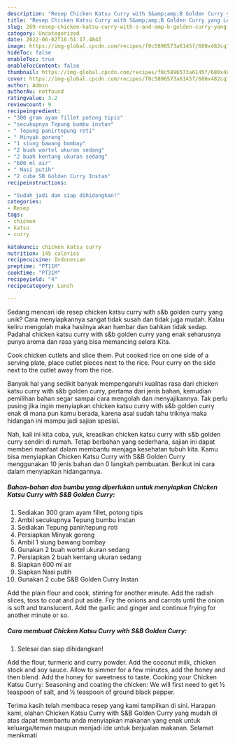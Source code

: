 ```yaml
---
description: "Resep Chicken Katsu Curry with S&amp;amp;B Golden Curry yang Lezat Sekali"
title: "Resep Chicken Katsu Curry with S&amp;amp;B Golden Curry yang Lezat Sekali"
slug: 269-resep-chicken-katsu-curry-with-s-and-amp-b-golden-curry-yang-lezat-sekali
category: Uncategorized
date: 2022-06-02T16:51:17.484Z
image: https://img-global.cpcdn.com/recipes/f0c5896573a6145f/680x482cq70/chicken-katsu-curry-with-sb-golden-curry-foto-resep-utama.jpg
hideToc: false
enableToc: true
enableTocContent: false
thumbnail: https://img-global.cpcdn.com/recipes/f0c5896573a6145f/680x482cq70/chicken-katsu-curry-with-sb-golden-curry-foto-resep-utama.jpg
cover: https://img-global.cpcdn.com/recipes/f0c5896573a6145f/680x482cq70/chicken-katsu-curry-with-sb-golden-curry-foto-resep-utama.jpg
author: Admin
authorAv: notfound
ratingvalue: 3.2
reviewcount: 9
recipeingredient:
- "300 gram ayam fillet potong tipis"
- "secukupnya Tepung bumbu instan"
- " Tepung panirtepung roti"
- " Minyak goreng"
- "1 siung bawang bombay"
- "2 buah wortel ukuran sedang"
- "2 buah kentang ukuran sedang"
- "600 ml air"
- " Nasi putih"
- "2 cube SB Golden Curry Instan"
recipeinstructions:

- "Sudah jadi dan siap dihidangkan!"
categories:
- Resep
tags:
- chicken
- katsu
- curry

katakunci: chicken katsu curry 
nutrition: 145 calories
recipecuisine: Indonesian
preptime: "PT11M"
cooktime: "PT31M"
recipeyield: "4"
recipecategory: Lunch

---
```





Sedang mencari ide resep chicken katsu curry with s&amp;b golden curry yang unik? Cara menyiapkannya sangat tidak susah dan tidak juga mudah. Kalau keliru mengolah maka hasilnya akan hambar dan bahkan tidak sedap. Padahal chicken katsu curry with s&amp;b golden curry yang enak seharusnya punya aroma dan rasa yang bisa memancing selera Kita.





Cook chicken cutlets and slice them. Put cooked rice on one side of a serving plate, place cutlet pieces next to the rice. Pour curry on the side next to the cutlet away from the rice.

Banyak hal yang sedikit banyak mempengaruhi kualitas rasa dari chicken katsu curry with s&amp;b golden curry, pertama dari jenis bahan, kemudian pemilihan bahan segar sampai cara mengolah dan menyajikannya. Tak perlu pusing jika ingin menyiapkan chicken katsu curry with s&amp;b golden curry enak di mana pun kamu berada, karena asal sudah tahu triknya maka hidangan ini mampu jadi sajian spesial.






Nah, kali ini kita coba, yuk, kreasikan chicken katsu curry with s&amp;b golden curry sendiri di rumah. Tetap berbahan yang sederhana, sajian ini dapat memberi manfaat dalam membantu menjaga kesehatan tubuh kita. Kamu bisa menyiapkan Chicken Katsu Curry with S&amp;B Golden Curry menggunakan 10 jenis bahan dan 0 langkah pembuatan. Berikut ini cara dalam menyiapkan hidangannya.

<!--inarticleads1-->

##### Bahan-bahan dan bumbu yang diperlukan untuk menyiapkan Chicken Katsu Curry with S&amp;B Golden Curry:

1. Sediakan 300 gram ayam fillet, potong tipis
1. Ambil secukupnya Tepung bumbu instan
1. Sediakan  Tepung panir/tepung roti
1. Persiapkan  Minyak goreng
1. Ambil 1 siung bawang bombay
1. Gunakan 2 buah wortel ukuran sedang
1. Persiapkan 2 buah kentang ukuran sedang
1. Siapkan 600 ml air
1. Siapkan  Nasi putih
1. Gunakan 2 cube S&amp;B Golden Curry Instan


Add the plain flour and cook, stirring for another minute. Add the radish slices, toss to coat and put aside. Fry the onions and carrots until the onion is soft and translucent. Add the garlic and ginger and continue frying for another minute or so. 

<!--inarticleads2-->

##### Cara membuat Chicken Katsu Curry with S&amp;B Golden Curry:


1. Selesai dan siap dihidangkan!

Add the flour, turmeric and curry powder. Add the coconut milk, chicken stock and soy sauce. Allow to simmer for a few minutes, add the honey and then blend. Add the honey for sweetness to taste. Cooking your Chicken Katsu Curry: Seasoning and coating the chicken: We will first need to get ½ teaspoon of salt, and ½ teaspoon of ground black pepper. 

Terima kasih telah membaca resep yang kami tampilkan di sini. Harapan kami, olahan Chicken Katsu Curry with S&amp;B Golden Curry yang mudah di atas dapat membantu anda menyiapkan makanan yang enak untuk keluarga/teman maupun menjadi ide untuk berjualan makanan. Selamat menikmati
